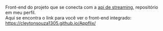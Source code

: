 Front-end do projeto que se conecta com a [api de streaming](https://github.com/CleytonSouza1305/api-streaming-app), repositório em meu perfil. <br/>
Aqui se encontra o link para você ver o front-end integrado: https://cleytonsouza1305.github.io/Appflix/
